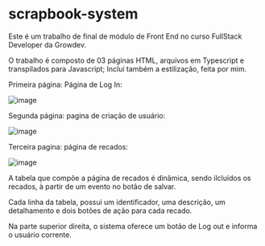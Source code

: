 # scrapbook-system

Este é um trabalho de final de módulo de Front End no curso FullStack Developer da Growdev.

O trabalho é composto de 03 páginas HTML, arquivos em Typescript e transpilados para Javascript;
Inclui também a estilização, feita por mim.


Primeira página: Página de Log In:

![image](https://user-images.githubusercontent.com/88909472/169933047-c4f1982f-8ee5-4e1a-9258-951a0c627a3c.png)


Segunda página: pagina de criação de usuário:

![image](https://user-images.githubusercontent.com/88909472/169933407-1042c57d-6fb2-4b5d-8543-2654368ba629.png)

Terceira pagina: página de recados:

![image](https://user-images.githubusercontent.com/88909472/169934277-8846eb0d-858b-4e8f-8047-949d64541853.png)

A tabela que compõe a página de recados é dinâmica, sendo ilcluídos os recados, à partir de um evento no botão de salvar.

Cada linha da tabela, possui um identificador, uma descrição, um detalhamento e dois botões de ação para cada recado.

Na parte superior direita, o sistema oferece um botão de Log out e informa o usuário corrente.
